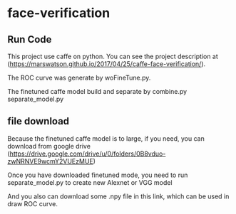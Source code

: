 # face-verification
## Run Code
This project use caffe on python. You can see the project description at (https://marswatson.github.io/2017/04/25/caffe-face-verification/).

The ROC curve was generate by woFineTune.py.

The finetuned caffe model build and separate by combine.py separate_model.py


## file download
Because the finetuned caffe model is to large, if you need, you can download from google drive
(https://drive.google.com/drive/u/0/folders/0B8vduo-zwNRNVE9wcmY2VUEzMUE)

Once you have downloaded finetuned mode, you need to run separate_model.py to create new Alexnet or VGG model

And you also can download some .npy file in this link, which can be used in draw ROC curve.
